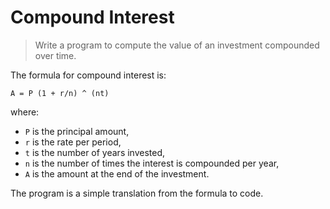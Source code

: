 # Compound Interest

> Write a program to compute the value of an investment compounded over time.

The formula for compound interest is:

```
A = P (1 + r/n) ^ (nt)
```
where:
- `P` is the principal amount,
- `r` is the rate per period,
- `t` is the number of years invested,
- `n` is the number of times the interest is compounded per year,
- `A` is the amount at the end of the investment.

The program is a simple translation from the formula to code.
